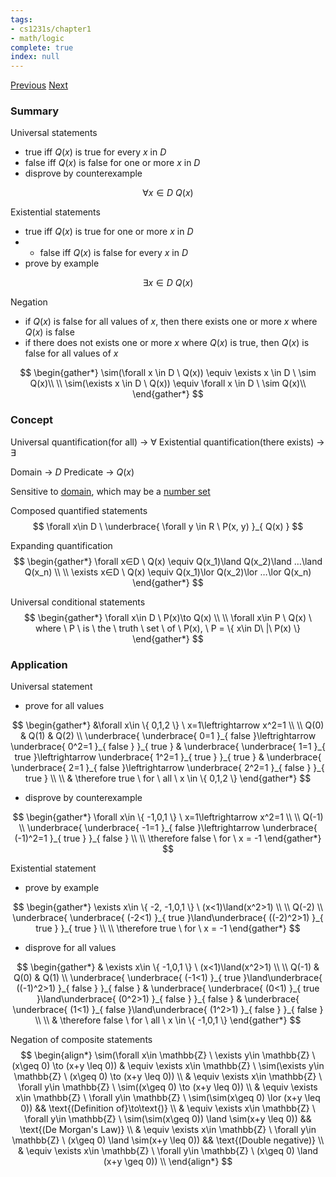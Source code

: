 ```yaml
---
tags:
- cs1231s/chapter1
- math/logic
complete: true
index: null
---
```

[Previous](/labyrinth/notes/math/cs1231s/conditionals)   [Next](/labyrinth/notes/math/cs1231s/fundemental_methods_of_proof)

### Summary
Universal statements
- true iff $Q(x)$  is true for every $x$ in $D$
- false iff $Q(x)$  is false for one or more $x$ in $D$
- disprove by counterexample

$$
\forall x \in D \ Q(x)
$$

Existential statements
- true iff $Q(x)$  is true for one or more $x$ in $D$
- - false iff $Q(x)$  is false for every $x$ in $D$
- prove by example

$$
\exists x \in D \ Q(x)
$$

Negation
- if $Q(x)$ is false for all values of $x$, then there exists one or more $x$ where $Q(x)$ is false
- if there does not exists one or more $x$ where $Q(x)$ is true, then $Q(x)$ is false for all values of $x$

$$
\begin{gather*}
\sim(\forall x \in D \ Q(x)) \equiv \exists x \in D \ \sim Q(x)\\
\\
\sim(\exists x \in D \ Q(x)) \equiv \forall x \in D \ \sim Q(x)\\
\end{gather*}
$$

### Concept
Universal quantification(for all) -> $\forall$
Existential quantification(there exists) -> $\exists$

Domain -> $D$
Predicate -> $Q(x)$

Sensitive to [domain](/labyrinth/notes/math/cs1231s/sets), which may be a [number set](/labyrinth/notes/math/cs1231s/special_sets)

Composed quantified statements
$$
\forall x\in D \ \underbrace{ \forall y \in R \ P(x, y) }_{ Q(x) }
$$

Expanding quantification
$$
\begin{gather*}
\forall x∈D \ Q(x) \equiv Q(x_1​)\land Q(x_2​)\land …\land Q(x_n​) \\
\\
\exists x∈D \ Q(x) \equiv Q(x_1​)\lor Q(x_2​)\lor …\lor Q(x_n​)
\end{gather*}
$$

Universal conditional statements
$$
\begin{gather*}
\forall x\in D \ P(x)\to Q(x) \\
\\
\forall x\in P \ Q(x) \ where \ P \ is \ the \ truth \ set \ of \ P(x), \ P = \{ x\in D\ |\ P(x) \}
\end{gather*}
$$

### Application
Universal statement
- prove for all values

$$
\begin{gather*}
&\forall x\in \{ 0,1,2 \} \ x=1\leftrightarrow x^2=1 \\
\\
Q(0) & Q(1) & Q(2) \\
\underbrace{ \underbrace{ 0=1 }_{ false }\leftrightarrow \underbrace{ 0^2=1 }_{ false } }_{ true } & \underbrace{ \underbrace{ 1=1 }_{ true }\leftrightarrow \underbrace{ 1^2=1 }_{ true } }_{ true } & \underbrace{ \underbrace{ 2=1 }_{ false }\leftrightarrow \underbrace{ 2^2=1 }_{ false } }_{ true } \\
\\
& \therefore true \ for \ all \ x \in \{ 0,1,2 \}
\end{gather*}
$$
- disprove by counterexample

$$
\begin{gather*}
\forall x\in \{ -1,0,1 \} \ x=1\leftrightarrow x^2=1 \\
\\
Q(-1) \\
\underbrace{ \underbrace{ -1=1 }_{ false }\leftrightarrow \underbrace{ (-1)^2=1 }_{ true } }_{ false } \\
\\
\therefore false \ for \ x = -1
\end{gather*}
$$

Existential statement
- prove by example

$$
\begin{gather*}
\exists x\in \{ -2, -1,0,1 \} \ (x<1)\land(x^2>1) \\
\\
Q(-2) \\
\underbrace{ \underbrace{ (-2<1) }_{ true }\land\underbrace{ ((-2)^2>1) }_{ true } }_{ true } \\
\\
\therefore true \ for \ x = -1
\end{gather*}
$$
- disprove for all values

$$
\begin{gather*}
& \exists x\in \{ -1,0,1 \} \ (x<1)\land(x^2>1) \\
\\
Q(-1) & Q(0) & Q(1) \\
\underbrace{ \underbrace{ (-1<1) }_{ true }\land\underbrace{ ((-1)^2>1) }_{ false } }_{ false } & \underbrace{ \underbrace{ (0<1) }_{ true }\land\underbrace{ (0^2>1) }_{ false } }_{ false } & \underbrace{ \underbrace{ (1<1) }_{ false }\land\underbrace{ (1^2>1) }_{ false } }_{ false } \\
\\
& \therefore false \ for \ all \ x \in \{ -1,0,1 \}
\end{gather*}
$$

Negation of composite statements
$$
\begin{align*}
\sim(\forall x\in \mathbb{Z} \ \exists y\in \mathbb{Z} \ (x\geq 0) \to (x+y \leq 0)) & \equiv \exists x\in \mathbb{Z} \ \sim(\exists y\in \mathbb{Z} \ (x\geq 0) \to (x+y \leq 0)) \\
& \equiv \exists x\in \mathbb{Z} \ \forall y\in \mathbb{Z} \ \sim((x\geq 0) \to (x+y \leq 0)) \\
& \equiv \exists x\in \mathbb{Z} \ \forall y\in \mathbb{Z} \ \sim(\sim(x\geq 0) \lor (x+y \leq 0)) && \text{(Definition of}\to\text{)} \\
& \equiv \exists x\in \mathbb{Z} \ \forall y\in \mathbb{Z} \ \sim(\sim(x\geq 0)) \land \sim(x+y \leq 0)) && \text{(De Morgan's Law)} \\
& \equiv \exists x\in \mathbb{Z} \ \forall y\in \mathbb{Z} \ (x\geq 0) \land \sim(x+y \leq 0)) && \text{(Double negative)} \\
& \equiv \exists x\in \mathbb{Z} \ \forall y\in \mathbb{Z} \ (x\geq 0) \land (x+y \geq 0)) \\
\end{align*}
$$